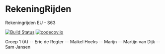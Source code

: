 # RekeningRijden 

Rekeningrijden EU - S63

[![Build Status](https://travis-ci.org/RekeningRijden/MovementSystem.svg?branch=master)](https://travis-ci.org/RekeningRijden/MovementSystem) [![codecov.io](https://codecov.io/github/RekeningRijden/MovementSystem/coverage.svg?branch=master)](https://codecov.io/github/RekeningRijden/MovementSystem?branch=master)

Groep 1 (A)
-- Eric de Regter
-- Maikel Hoeks
-- Marijn 
-- Martijn van Dijk
-- Sam Jansen